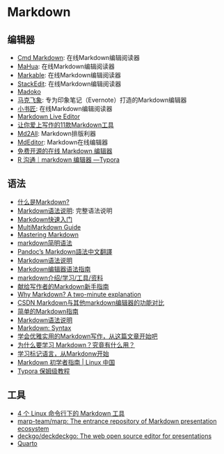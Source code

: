 # Markdown

## 编辑器
* [Cmd Markdown](https://www.zybuluo.com/mdeditor): 在线Markdown编辑阅读器
* [MaHua](http://mahua.jser.me/): 在线Markdown编辑阅读器
* [Markable](http://markable.in/editor/): 在线Markdown编辑阅读器
* [StackEdit](https://stackedit.io/editor): 在线Markdown编辑阅读器
* [Madoko](https://www.madoko.net/)
* [马克飞象](http://maxiang.info/): 专为印象笔记（Evernote）打造的Markdown编辑器
* [小书匠](http://markdown.xiaoshujiang.com/): 在线Markdown编辑阅读器
* [Markdown Live Editor](http://jrmoran.com/playground/markdown-live-editor/)
* [让你爱上写作的11款Markdown工具](http://www.ifanr.com/app/665209)
* [Md2All](https://md.aclickall.com/): Markdown排版利器
* [MdEditor](http://www.mdeditor.com/): Markdown在线编辑器
* [免费开源的在线 Markdown 编辑器](https://linux.cn/article-12624-1.html)
* [R 沟通｜markdown 编辑器 —Typora](https://mp.weixin.qq.com/s?__biz=MzI1NjUwMjQxMQ==&mid=2247491318&idx=1&sn=47128737582a34677926a9f64f03e4ed&chksm=ea24e112dd53680478ac90151554ebdde72ab122fcc84bae4da6e87e9c97b020275ecabc846c&mpshare=1&scene=1&srcid=0224zXsy4bxRPcFpagJ5nKK9&sharer_sharetime=1614173621516&sharer_shareid=49bb68e4d4ad9f65af077f4e54025da0&key=9635e972a6ebf4546d99d3098ee6d4a410eecaf6bec80a9135ca5cfe0866cb788fdf076ae2592a14c7e08163a332fbca7a0714fa396a9a827b310a162d124ec98ca427e26921b82f583246f8e90e590c905618a683f683fdfdfb9ec362a739619b490f4cb2ee6dfdd68aea3c083d918c00bcbede8249a6e70ace62f108fd1c72&ascene=1&uin=MjEyMzUzNDk2MQ%3D%3D&devicetype=Windows+7&version=62090529&lang=en&exportkey=AbdNDIeeL2837XgqNlW%2BRBY%3D&pass_ticket=R9jpaUXpCFjBDIouxDFPMCQLobV6t8Qz8Er3IVMMhmM7ejfJujHQ7tA1WBEpmau8&wx_header=0)

## 语法
* [什么是Markdown?](http://jingxuan.io/markdown/)
* [Markdown语法说明](http://wowubuntu.com/markdown/): 完整语法说明
* [Markdown快速入门](http://wowubuntu.com/markdown/basic.html)
* [MultiMarkdown Guide](https://rawgit.com/fletcher/human-markdown-reference/master/index.html)
* [Mastering Markdown](https://guides.github.com/features/mastering-markdown/)
* [markdown简明语法](http://ibruce.info/2013/11/26/markdown/)
* [Pandoc’s Markdown語法中文翻譯](http://pages.tzengyuxio.me/pandoc/)
* [Markdown语法说明](http://uliweb.clkg.org/tutorial/view_chapter/32)
* [Markdown编辑器语法指南](http://segmentfault.com/markdown)
* [markdown介绍/学习/工具/资料](https://github.com/xirong/my-markdown)
* [献给写作者的Markdown新手指南](http://www.jianshu.com/p/q81RER)
* [Why Markdown? A two-minute explanation](http://brettterpstra.com/2011/08/31/why-markdown-a-two-minute-explanation/)
* [CSDN Markdown与其他markdown编辑器的功能对比](http://blog.csdn.net/lanxuezaipiao/article/details/45221995)
* [简单的Markdown指南](http://www.applecho.com/markdown-guide/)
* [Markdown语法说明](http://www.applecho.com/markdown/)
* [Markdown: Syntax](http://daringfireball.net/projects/markdown/syntax)
* [学会优雅实用的Markdown写作，从这篇文章开始吧](http://www.ifanr.com/app/593507)
* [为什么要学习 Markdown？究竟有什么用？](https://mp.weixin.qq.com/s?__biz=MzU1MDQwMTU5OQ==&mid=2247484840&idx=1&sn=7d1f3c28fb44ec6570d0c48f04743659&chksm=fba066f8ccd7efee610df9bcb3343eab16ccc993b4c38e5b67ea321e5d8fa016344bb1e54f51&mpshare=1&scene=1&srcid=&sharer_sharetime=1587377757956&sharer_shareid=49bb68e4d4ad9f65af077f4e54025da0&key=7024fc3958d21a49b04403d6748a64f5a3674c77b6bedd16324aa1e6d8103447cb7af82e7b3184609dda13a95378b6822d01bdf0cc54ee2e3c7a8c65a9626fbc5a3d2aedbc12d9933e248720deb4b6d8&ascene=1&uin=MjEyMzUzNDk2MQ%3D%3D&devicetype=Windows+XP&version=62060841&lang=zh_CN&exportkey=AbLpPWK%2BHjg20rDjTJTyTmA%3D&pass_ticket=CkJMYo9D1EQrpGW50RV9HTNnMupyxHJymZEf2nnRH84oo40zR3l8gMwCHLqaUIU3)
* [学习标记语言，从Markdonw开始](https://mp.weixin.qq.com/s/EDqF5Sh6B_hBgmcVORO2yg)
* [Markdown 初学者指南 | Linux 中国](https://mp.weixin.qq.com/s/iwt2A6tgSAfkN-1hkg85zQ)
* [Typora 保姆级教程](https://mp.weixin.qq.com/s/ACqQ5x3RVB_QNB41AKsXKw)

## 工具
* [4 个 Linux 命令行下的 Markdown 工具](https://zhuanlan.zhihu.com/p/120132098)
* [marp-team/marp: The entrance repository of Markdown presentation ecosystem](https://github.com/marp-team/marp)
* [deckgo/deckdeckgo: The web open source editor for presentations](https://github.com/deckgo/deckdeckgo)
* [Quarto](https://quarto.org/)


